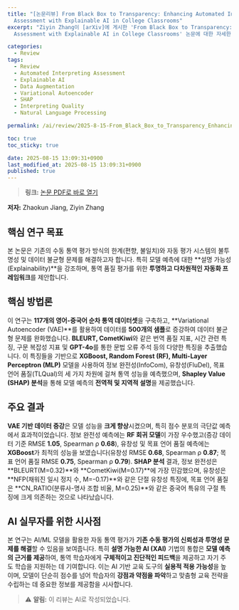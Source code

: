 ```yaml
---
title: "[논문리뷰] From Black Box to Transparency: Enhancing Automated Interpreting
  Assessment with Explainable AI in College Classrooms"
excerpt: "Ziyin Zhang이 [arXiv]에 게시한 'From Black Box to Transparency: Enhancing Automated Interpreting
  Assessment with Explainable AI in College Classrooms' 논문에 대한 자세한 리뷰입니다."

categories:
  - Review
tags:
  - Review
  - Automated Interpreting Assessment
  - Explainable AI
  - Data Augmentation
  - Variational Autoencoder
  - SHAP
  - Interpreting Quality
  - Natural Language Processing

permalink: /ai/review/2025-8-15-From_Black_Box_to_Transparency_Enhancing_Automated_Interpreting_Assessment_with_Explainable_AI_in_College_Classrooms/

toc: true
toc_sticky: true

date: 2025-08-15 13:09:31+0900
last_modified_at: 2025-08-15 13:09:31+0900
published: true
---
```

> **링크:** [논문 PDF로 바로 열기](https://arxiv.org/abs/2508.10860)

**저자:** Zhaokun Jiang, Ziyin Zhang



## 핵심 연구 목표
본 논문은 기존의 수동 통역 평가 방식의 한계(편향, 불일치)와 자동 평가 시스템의 불투명성 및 데이터 불균형 문제를 해결하고자 합니다. 특히 모델 예측에 대한 **설명 가능성(Explainability)**을 강조하며, 통역 품질 평가를 위한 **투명하고 다차원적인 자동화 프레임워크**를 제안합니다.

## 핵심 방법론
이 연구는 **117개의 영어-중국어 순차 통역 데이터셋**을 구축하고, **Variational Autoencoder (VAE)**를 활용하여 데이터를 **500개의 샘플**로 증강하여 데이터 불균형 문제를 완화했습니다. **BLEURT, CometKiwi**와 같은 번역 품질 지표, 시간 관련 특징, 구문 복잡성 지표 및 **GPT-4o**를 통한 문법 오류 주석 등의 다양한 특징을 추출했습니다. 이 특징들을 기반으로 **XGBoost, Random Forest (RF), Multi-Layer Perceptron (MLP)** 모델을 사용하여 정보 완전성(InfoCom), 유창성(FluDel), 목표 언어 품질(TLQual)의 세 가지 차원에 걸쳐 통역 성능을 예측했으며, **Shapley Value (SHAP) 분석**을 통해 모델 예측의 **전역적 및 지역적 설명**을 제공했습니다.

## 주요 결과
**VAE 기반 데이터 증강**은 모델 성능을 **크게 향상**시켰으며, 특히 점수 분포의 극단값 예측에서 효과적이었습니다. 정보 완전성 예측에는 **RF 회귀 모델**이 가장 우수했고(증강 데이터 기준 RMSE **1.05**, Spearman ρ **0.68**), 유창성 및 목표 언어 품질 예측에는 **XGBoost**가 최적의 성능을 보였습니다(유창성 RMSE **0.68**, Spearman ρ **0.87**; 목표 언어 품질 RMSE **0.75**, Spearman ρ **0.79**). **SHAP 분석** 결과, 정보 완전성은 **BLEURT(M=0.32)**와 **CometKiwi(M=0.17)**에 가장 민감했으며, 유창성은 **NFP(채워진 일시 정지 수, M=-0.17)**와 같은 단절 유창성 특징에, 목표 언어 품질은 **CN_RATIO(분류사-명사 조합 비율, M=0.25)**와 같은 중국어 특유의 구절 특징에 크게 의존하는 것으로 나타났습니다.

## AI 실무자를 위한 시사점
본 연구는 AI/ML 모델을 활용한 자동 통역 평가가 **기존 수동 평가의 신뢰성과 투명성 문제를 해결**할 수 있음을 보여줍니다. 특히 **설명 가능한 AI (XAI)** 기법의 통합은 **모델 예측의 근거를 제공**하여, 통역 학습자에게 **구체적이고 진단적인 피드백**을 제공하고 자기 주도 학습을 지원하는 데 기여합니다. 이는 AI 기반 교육 도구의 **실용적 적용 가능성**을 높이며, 모델이 단순히 점수를 넘어 학습자의 **강점과 약점을 파악**하고 맞춤형 교육 전략을 수립하는 데 중요한 정보를 제공함을 시사합니다.

> ⚠️ **알림:** 이 리뷰는 AI로 작성되었습니다.